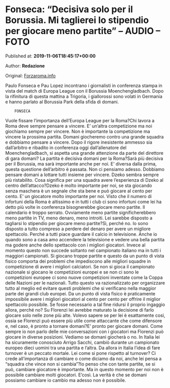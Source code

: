 
# Fonseca: “Decisiva solo per il Borussia. Mi taglierei lo stipendio per giocare meno partite” – AUDIO – FOTO

Published at: **2019-11-06T18:45:17+00:00**

Author: **Redazione**

Original: [Forzaroma.info](https://www.forzaroma.info/news-as-roma/borussia-mgladbach-roma-a-breve-la-conferenza-stampa-di-fonseca-e-pau-lopez/)

Paulo Fonseca e Pau Lopez incontrano i giornalisti in conferenza stampa in vista del match di Europa League con il Borussia Moenchengladbach. Dopo la rifinitura di questa mattina a Trigoria, i giallorossi sono volati in Germania e hanno parlato al Borussia Park della sfida di domani.

        FONSECA
      
Vuole fissare l’importanza dell’Europa League per la Roma?Chi lavora a Roma deve sempre pensare a vincere. E’ un’altra competizione ma noi giochiamo sempre per vincere. Non è importante la competizione ma vincere la prossima partita. Domani giocheremo contro una grande squadra e dobbiamo pensare a vincere.
Dopo il rigore inesistente ammesso sia dall’arbitro e ribadito in conferenza oggi dall’allenatore del Moenchengladbach, si aspetta una grande attenzione da parte del direttore di gara domani? La partita è decisiva domani per la Roma?Sarà più decisiva per il Borussia, ma sarà importante anche per noi. E’ diversa dalla prima, questa questione dell’arbitro è passata. Non ci pensiamo adesso. Dobbiamo pensare domani a lottare tutti insieme per vincere.
Dzeko sembra sempre più ristabilito. Cosa significa per una squadra avere l’esperienza di Dzeko al centro dell’attacco?Dzeko è molto importante per noi, se sta giocando senza maschera è un segnale che sta bene e può giocare al cento per cento. E’ un giocatore molto importante per noi.
Visto che il numero di infortuni della Roma è altissimo e in tutti i club ci sono infortuni come lei ha detto più volte in conferenza bisognerebbe giocare meno partite. Il calendario è troppo serrato. Ovviamente meno partite significherebbero meno partite in TV, meno denaro, meno introiti. Lei sarebbe disposto a tagliarsi lo stipendio per giocare meno partite?Sì, perché no. Io sono disposto a tutto compreso a perdere del denaro per avere un migliore spettacolo. Perché a tutti piace guardare il calcio in televisione. Anche io quando sono a casa amo accendere la televisione e vedere una bella partita ma godere anche dello spettacolo con i migliori giocatori. Invece al momento questo non succede soltanto nel campionato italiano ma in tutti i maggiori campionati. Si giocano troppe partite e questo da un punto di vista fisico comporta dei problemi che impediscono alle migliori squadre in competizione di avere i migliori calciatori. Se non si gioca il campionato nazionale si giocano le competizioni europei e se non ci sono le competizioni europee ci sono nuove competizioni inventate come la Coppa delle Nazioni per le nazionali. Tutto questo va razionalizzato per organizzare tutto al meglio ed evitare questi problemi che si verificano nella maggior parte dei grandi club europei. Da un punto di vista fisico è praticamente impossibile avere i migliori giocatori al cento per cento per offrire il miglior spettacolo possibile. Se fosse necessario a tal fine ridursi il proprio ingaggio allora, perché no?
Su Florenzi lei avrebbe maturato la decisione di farlo giocare solo nelle zone più alte. Volevo sapere se per lei è esattamente così, ossia se Florenzi può essere più utile come attaccante che come difensore e, nel caso, è pronto a tornare domani?E’ pronto per giocare domani. Come sempre io non parlo delle mie conversazioni con i giocatori ma Florenzi può giocare in diverse posizioni. Vediamo se domani giocherà o no.
In Italia lei ha sicuramente conosciuto Arrigo Sacchi, cambiò durante un campionato europeo dieci uomini tra una partita e l’altra. Da allora in Italia l’idea di fare turnover è un peccato mortale. Lei come si pone rispetto al turnover? Ci crede all’importanza di cambiare o come diciamo da noi, anche lei pensa a “squadra che vince non si cambia”?Io penso che con tante partite, se si può, cambiare giocatore è importante. Ma in questo momento per noi non è possibile cambiare molti giocatori. E’così. La verità è che se domani possiamo cambiare io cambio ma adesso non è possibile.
